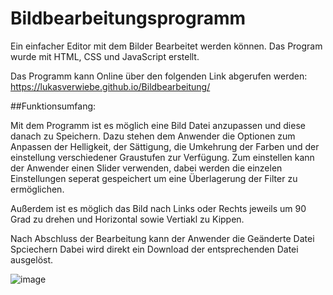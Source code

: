 # Bildbearbeitungsprogramm
Ein einfacher Editor mit dem Bilder Bearbeitet werden können. Das Program wurde mit HTML, CSS und JavaScript erstellt.

Das Programm kann Online über den folgenden Link abgerufen werden: https://lukasverwiebe.github.io/Bildbearbeitung/



##Funktionsumfang:

Mit dem Programm ist es möglich eine Bild Datei anzupassen und diese danach zu Speichern. Dazu stehen dem Anwender die Optionen zum Anpassen der Helligkeit, der Sättigung, die Umkehrung der Farben und der einstellung verschiedener Graustufen zur Verfügung. Zum einstellen kann der Anwender einen Slider verwenden, dabei werden die einzelen Einstellungen seperat gespeichert um eine Überlagerung der Filter zu ermöglichen.

Außerdem ist es möglich das Bild nach Links oder Rechts jeweils um 90 Grad zu drehen und Horizontal sowie Vertiakl zu Kippen.

Nach Abschluss der Bearbeitung kann der Anwender die Geänderte Datei Spciechern Dabei wird direkt ein Download der entsprechenden Datei ausgelöst.

![image](https://user-images.githubusercontent.com/63674539/182448990-b325aa27-22bf-4f02-8ae5-564f65667d8b.png)
